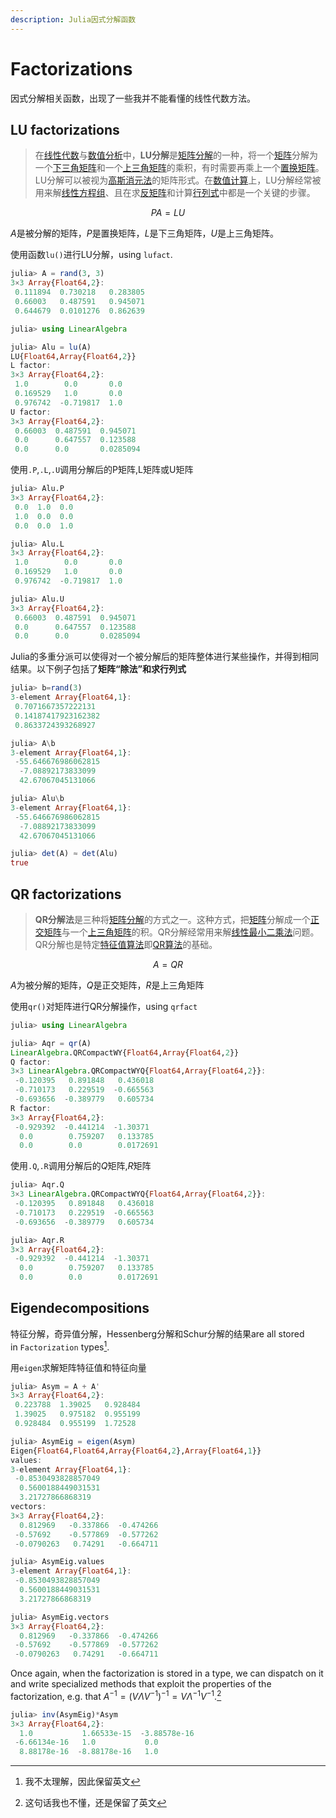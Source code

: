 ```yaml
---
description: Julia因式分解函数
---
```


# Factorizations

因式分解相关函数，出现了一些我并不能看懂的线性代数方法。

## LU factorizations

> 在[线性代数](https://zh.wikipedia.org/wiki/%E7%BA%BF%E6%80%A7%E4%BB%A3%E6%95%B0)与[数值分析](https://zh.wikipedia.org/wiki/%E6%95%B0%E5%80%BC%E5%88%86%E6%9E%90)中，**LU分解**是[矩阵分解](https://zh.wikipedia.org/wiki/%E7%9F%A9%E9%98%B5%E5%88%86%E8%A7%A3)的一种，将一个[矩阵](https://zh.wikipedia.org/wiki/%E7%9F%A9%E9%98%B5)分解为一个[下三角矩阵](https://zh.wikipedia.org/wiki/%E4%B8%89%E8%A7%92%E7%9F%A9%E9%98%B5)和一个[上三角矩阵](https://zh.wikipedia.org/wiki/%E4%B8%89%E8%A7%92%E7%9F%A9%E9%98%B5)的乘积，有时需要再乘上一个[置换矩阵](https://zh.wikipedia.org/wiki/%E7%BD%AE%E6%8D%A2%E7%9F%A9%E9%98%B5)。LU分解可以被视为[高斯消元法](https://zh.wikipedia.org/wiki/%E9%AB%98%E6%96%AF%E6%B6%88%E5%8E%BB%E6%B3%95)的矩阵形式。在[数值计算](https://zh.wikipedia.org/wiki/%E6%95%B0%E5%80%BC%E8%AE%A1%E7%AE%97)上，LU分解经常被用来解[线性方程组](https://zh.wikipedia.org/wiki/%E7%BA%BF%E6%80%A7%E6%96%B9%E7%A8%8B%E7%BB%84)、且在求[反矩阵](https://zh.wikipedia.org/wiki/%E5%8F%8D%E7%9F%A9%E9%99%A3)和计算[行列式](https://zh.wikipedia.org/wiki/%E8%A1%8C%E5%88%97%E5%BC%8F)中都是一个关键的步骤。

$$
PA = LU
$$

$A$是被分解的矩阵，$P$是置换矩阵，$L$是下三角矩阵，$U$是上三角矩阵。



使用函数`lu()`进行LU分解，using `lufact`.

```julia
julia> A = rand(3, 3)
3×3 Array{Float64,2}:
 0.111894  0.730218   0.283805
 0.66003   0.487591   0.945071
 0.644679  0.0101276  0.862639

julia> using LinearAlgebra

julia> Alu = lu(A)
LU{Float64,Array{Float64,2}}
L factor:
3×3 Array{Float64,2}:
 1.0        0.0       0.0
 0.169529   1.0       0.0
 0.976742  -0.719817  1.0
U factor:
3×3 Array{Float64,2}:
 0.66003  0.487591  0.945071
 0.0      0.647557  0.123588
 0.0      0.0       0.0285094
```

使用`.P`,`.L`,`.U`调用分解后的P矩阵,L矩阵或U矩阵

```julia
julia> Alu.P
3×3 Array{Float64,2}:
 0.0  1.0  0.0
 1.0  0.0  0.0
 0.0  0.0  1.0

julia> Alu.L
3×3 Array{Float64,2}:
 1.0        0.0       0.0
 0.169529   1.0       0.0
 0.976742  -0.719817  1.0

julia> Alu.U
3×3 Array{Float64,2}:
 0.66003  0.487591  0.945071
 0.0      0.647557  0.123588
 0.0      0.0       0.0285094
```

Julia的多重分派可以使得对一个被分解后的矩阵整体进行某些操作，并得到相同结果。以下例子包括了**矩阵“除法”**和求**行列式**

```julia
julia> b=rand(3)
3-element Array{Float64,1}:
 0.7071667357222131
 0.14187417923162382
 0.8633724393268927

julia> A\b
3-element Array{Float64,1}:
 -55.646676986062815
  -7.08892173833099
  42.67067045131066

julia> Alu\b
3-element Array{Float64,1}:
 -55.646676986062815
  -7.08892173833099
  42.67067045131066

julia> det(A) ≈ det(Alu)
true
```

## QR factorizations

> **QR分解法**是三种将[矩阵分解](https://zh.wikipedia.org/wiki/%E7%9F%A9%E9%98%B5%E5%88%86%E8%A7%A3)的方式之一。这种方式，把[矩阵](https://zh.wikipedia.org/wiki/%E7%9F%A9%E9%98%B5)分解成一个[正交矩阵](https://zh.wikipedia.org/wiki/%E6%AD%A3%E4%BA%A4%E7%9F%A9%E9%98%B5)与一个[上三角矩阵](https://zh.wikipedia.org/wiki/%E4%B8%8A%E4%B8%89%E8%A7%92%E7%9F%A9%E9%98%B5)的积。QR分解经常用来解[线性最小二乘法](https://zh.wikipedia.org/wiki/%E7%BA%BF%E6%80%A7%E6%9C%80%E5%B0%8F%E4%BA%8C%E4%B9%98%E6%B3%95)问题。QR分解也是特定[特征值算法](https://zh.wikipedia.org/w/index.php?title=%E7%89%B9%E5%BE%81%E5%80%BC%E7%AE%97%E6%B3%95&action=edit&redlink=1)即[QR算法](https://zh.wikipedia.org/w/index.php?title=QR%E7%AE%97%E6%B3%95&action=edit&redlink=1)的基础。

$$
A=QR
$$

$A$为被分解的矩阵，$Q$是正交矩阵，$R$是上三角矩阵



使用`qr()`对矩阵进行QR分解操作，using `qrfact`

```julia
julia> using LinearAlgebra

julia> Aqr = qr(A)
LinearAlgebra.QRCompactWY{Float64,Array{Float64,2}}
Q factor:
3×3 LinearAlgebra.QRCompactWYQ{Float64,Array{Float64,2}}:
 -0.120395   0.891848   0.436018
 -0.710173   0.229519  -0.665563
 -0.693656  -0.389779   0.605734
R factor:
3×3 Array{Float64,2}:
 -0.929392  -0.441214  -1.30371
  0.0        0.759207   0.133785
  0.0        0.0        0.0172691
```

使用`.Q`,`.R`调用分解后的$Q$矩阵,$R$矩阵

```julia
julia> Aqr.Q
3×3 LinearAlgebra.QRCompactWYQ{Float64,Array{Float64,2}}:
 -0.120395   0.891848   0.436018
 -0.710173   0.229519  -0.665563
 -0.693656  -0.389779   0.605734

julia> Aqr.R
3×3 Array{Float64,2}:
 -0.929392  -0.441214  -1.30371
  0.0        0.759207   0.133785
  0.0        0.0        0.0172691
```

## Eigendecompositions

特征分解，奇异值分解，Hessenberg分解和Schur分解的结果are all stored in `Factorization` types[^1].



用`eigen`求解矩阵特征值和特征向量

```julia
julia> Asym = A + A'
3×3 Array{Float64,2}:
 0.223788  1.39025   0.928484
 1.39025   0.975182  0.955199
 0.928484  0.955199  1.72528

julia> AsymEig = eigen(Asym)
Eigen{Float64,Float64,Array{Float64,2},Array{Float64,1}}
values:
3-element Array{Float64,1}:
 -0.8530493828857049
  0.5600188449031531
  3.21727866868319
vectors:
3×3 Array{Float64,2}:
  0.812969   -0.337866  -0.474266
 -0.57692    -0.577869  -0.577262
 -0.0790263   0.74291   -0.664711

julia> AsymEig.values
3-element Array{Float64,1}:
 -0.8530493828857049
  0.5600188449031531
  3.21727866868319

julia> AsymEig.vectors
3×3 Array{Float64,2}:
  0.812969   -0.337866  -0.474266
 -0.57692    -0.577869  -0.577262
 -0.0790263   0.74291   -0.664711
```



Once again, when the factorization is stored in a type, we can dispatch on it and write specialized methods that exploit the properties of the factorization, e.g. that $A^{-1}=(V\Lambda V^{-1})^{-1}=V\Lambda^{-1}V^{-1}$.[^2]

```julia
julia> inv(AsymEig)*Asym
3×3 Array{Float64,2}:
  1.0           1.66533e-15  -3.88578e-16
 -6.66134e-16   1.0           0.0
  8.88178e-16  -8.88178e-16   1.0
```





[^1]: 我不太理解，因此保留英文
[^2]: 这句话我也不懂，还是保留了英文

